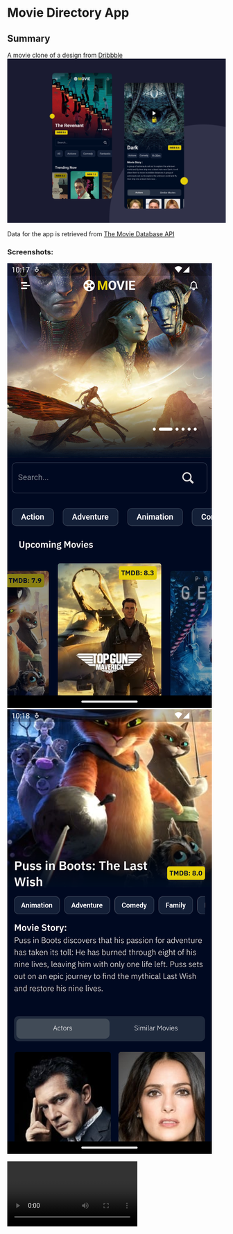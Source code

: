 # Movie Directory App

## Summary
A movie clone of a design from [Dribbble](https://dribbble.com/shots/18142984-Movie-App)
![Dribbble Design](https://github.com/WilliamChavula/movie_app/blob/main/docs/movie_app.png)

Data for the app is retrieved from [The Movie Database API](https://www.themoviedb.org/)

### Screenshots:
![Home Screen](https://github.com/WilliamChavula/movie_app/blob/main/docs/movie_dir_app_home.png)
![Detail Screen](https://github.com/WilliamChavula/movie_app/blob/main/docs/movie_dir_app_detail.png)

![Video](https://github.com/WilliamChavula/movie_app/blob/main/docs/completed.mp4)
